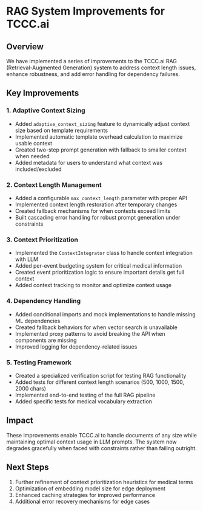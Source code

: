 # RAG System Improvements for TCCC.ai

## Overview
We have implemented a series of improvements to the TCCC.ai RAG (Retrieval-Augmented Generation) system to address context length issues, enhance robustness, and add error handling for dependency failures.

## Key Improvements

### 1. Adaptive Context Sizing
- Added `adaptive_context_sizing` feature to dynamically adjust context size based on template requirements
- Implemented automatic template overhead calculation to maximize usable context
- Created two-step prompt generation with fallback to smaller context when needed
- Added metadata for users to understand what context was included/excluded

### 2. Context Length Management
- Added a configurable `max_context_length` parameter with proper API
- Implemented context length restoration after temporary changes
- Created fallback mechanisms for when contexts exceed limits
- Built cascading error handling for robust prompt generation under constraints

### 3. Context Prioritization
- Implemented the `ContextIntegrator` class to handle context integration with LLM
- Added per-event budgeting system for critical medical information
- Created event prioritization logic to ensure important details get full context
- Added context tracking to monitor and optimize context usage

### 4. Dependency Handling
- Added conditional imports and mock implementations to handle missing ML dependencies
- Created fallback behaviors for when vector search is unavailable
- Implemented proxy patterns to avoid breaking the API when components are missing
- Improved logging for dependency-related issues

### 5. Testing Framework
- Created a specialized verification script for testing RAG functionality
- Added tests for different context length scenarios (500, 1000, 1500, 2000 chars)
- Implemented end-to-end testing of the full RAG pipeline
- Added specific tests for medical vocabulary extraction

## Impact
These improvements enable TCCC.ai to handle documents of any size while maintaining optimal context usage in LLM prompts. The system now degrades gracefully when faced with constraints rather than failing outright.

## Next Steps
1. Further refinement of context prioritization heuristics for medical terms
2. Optimization of embedding model size for edge deployment
3. Enhanced caching strategies for improved performance
4. Additional error recovery mechanisms for edge cases